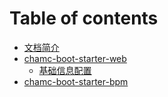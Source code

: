 # Table of contents

* [文档简介](README.md)
* [chamc-boot-starter-web](chamc-boot-starter-web.md)
    * [基础信息配置](chamc-boot-starter-web.md)
* [chamc-boot-starter-bpm](chamc-boot-starter-bpm.md)

